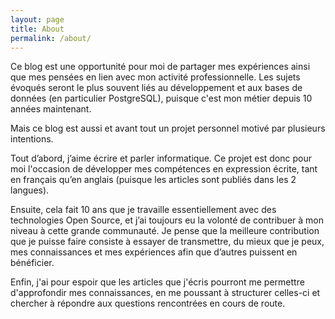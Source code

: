 ```yaml
---
layout: page
title: About
permalink: /about/
---
```


Ce blog est une opportunité pour moi de partager mes expériences ainsi que mes pensées en lien avec mon activité professionnelle.
Les sujets évoqués seront le plus souvent liés au développement et aux bases de données (en particulier PostgreSQL), puisque c'est mon métier depuis 10 années maintenant.

Mais ce blog est aussi et avant tout un projet personnel motivé par plusieurs intentions.

Tout d’abord, j’aime écrire et parler informatique.
Ce projet est donc pour moi l'occasion de développer mes compétences en expression écrite, tant en français qu’en anglais (puisque les articles sont publiés dans les 2 langues).

Ensuite, cela fait 10 ans que je travaille essentiellement avec des technologies Open Source, et j’ai toujours eu la volonté de contribuer à mon niveau à cette grande communauté.
Je pense que la meilleure contribution que je puisse faire consiste à essayer de transmettre, du mieux que je peux, mes connaissances et mes expériences afin que d’autres puissent en bénéficier.

Enfin, j'ai pour espoir que les articles que j'écris pourront me permettre d'approfondir mes connaissances, en me poussant à structurer celles-ci et chercher à répondre aux questions rencontrées en cours de route.
